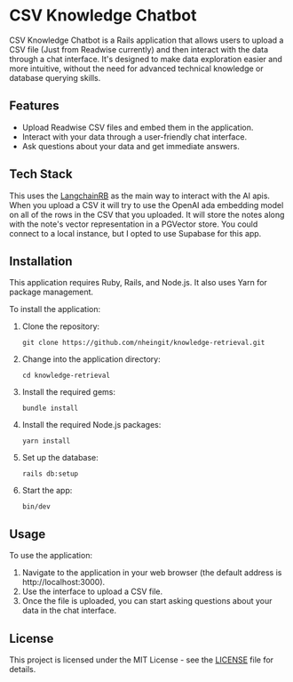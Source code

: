 # CSV Knowledge Chatbot

CSV Knowledge Chatbot is a Rails application that allows users to upload a CSV file (Just from Readwise currently) and then interact with the data through a chat interface. It's designed to make data exploration easier and more intuitive, without the need for advanced technical knowledge or database querying skills.

## Features

- Upload Readwise CSV files and embed them in the application.
- Interact with your data through a user-friendly chat interface.
- Ask questions about your data and get immediate answers.

## Tech Stack
This uses the [LangchainRB](https://github.com/andreibondarev/langchainrb) as the main way to interact with the AI apis. When you upload a CSV it will try to use the OpenAI ada embedding model on all of the rows in the CSV that you uploaded. 
It will store the notes along with the note's vector representation in a PGVector store.
You could connect to a local instance, but I opted to use Supabase for this app.


## Installation

This application requires Ruby, Rails, and Node.js. It also uses Yarn for package management.

To install the application:

1. Clone the repository:

    ```
    git clone https://github.com/nheingit/knowledge-retrieval.git
    ```

2. Change into the application directory:

    ```
    cd knowledge-retrieval
    ```

3. Install the required gems:

    ```
    bundle install
    ```

4. Install the required Node.js packages:

    ```
    yarn install
    ```

5. Set up the database:

    ```
    rails db:setup
    ```

6. Start the app:

    ```
    bin/dev
    ```

## Usage

To use the application:

1. Navigate to the application in your web browser (the default address is http://localhost:3000).
2. Use the interface to upload a CSV file.
3. Once the file is uploaded, you can start asking questions about your data in the chat interface.

## License

This project is licensed under the MIT License - see the [LICENSE](LICENSE) file for details.
